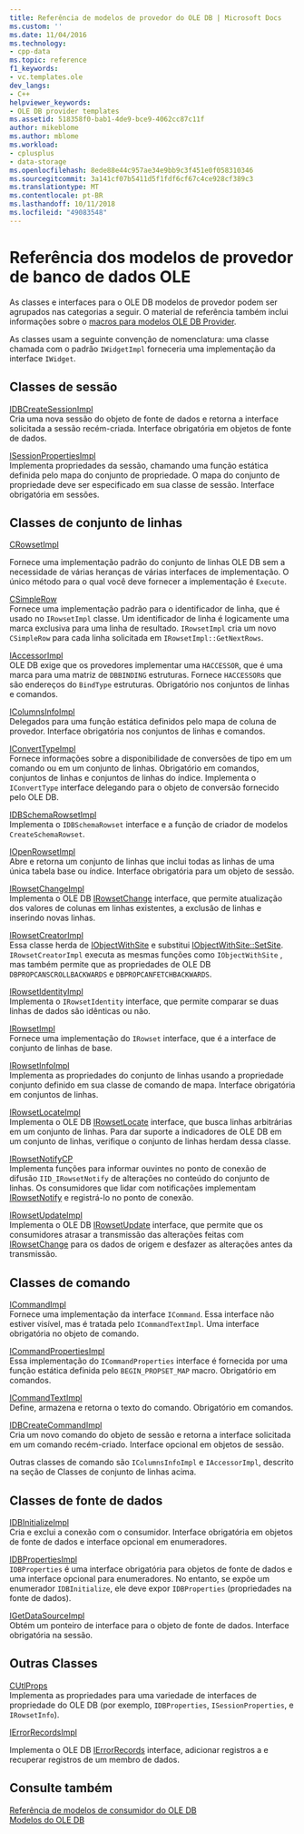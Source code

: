 ```yaml
---
title: Referência de modelos de provedor do OLE DB | Microsoft Docs
ms.custom: ''
ms.date: 11/04/2016
ms.technology:
- cpp-data
ms.topic: reference
f1_keywords:
- vc.templates.ole
dev_langs:
- C++
helpviewer_keywords:
- OLE DB provider templates
ms.assetid: 518358f0-bab1-4de9-bce9-4062cc87c11f
author: mikeblome
ms.author: mblome
ms.workload:
- cplusplus
- data-storage
ms.openlocfilehash: 8ede88e44c957ae34e9bb9c3f451e0f058310346
ms.sourcegitcommit: 3a141cf07b5411d5f1fdf6cf67c4ce928cf389c3
ms.translationtype: MT
ms.contentlocale: pt-BR
ms.lasthandoff: 10/11/2018
ms.locfileid: "49083548"
---
```

# <a name="ole-db-provider-templates-reference"></a>Referência dos modelos de provedor de banco de dados OLE

As classes e interfaces para o OLE DB modelos de provedor podem ser agrupados nas categorias a seguir. O material de referência também inclui informações sobre o [macros para modelos OLE DB Provider](../../data/oledb/macros-for-ole-db-provider-templates.md).  
  
As classes usam a seguinte convenção de nomenclatura: uma classe chamada com o padrão `IWidgetImpl` forneceria uma implementação da interface `IWidget`.  
  
## <a name="session-classes"></a>Classes de sessão  

[IDBCreateSessionImpl](../../data/oledb/idbcreatesessionimpl-class.md)<br/>
Cria uma nova sessão do objeto de fonte de dados e retorna a interface solicitada a sessão recém-criada. Interface obrigatória em objetos de fonte de dados.  
  
[ISessionPropertiesImpl](../../data/oledb/isessionpropertiesimpl-class.md)<br/>
Implementa propriedades da sessão, chamando uma função estática definida pelo mapa do conjunto de propriedade. O mapa do conjunto de propriedade deve ser especificado em sua classe de sessão. Interface obrigatória em sessões.  
  
## <a name="rowset-classes"></a>Classes de conjunto de linhas  

[CRowsetImpl](../../data/oledb/crowsetimpl-class.md)  
  
Fornece uma implementação padrão do conjunto de linhas OLE DB sem a necessidade de várias heranças de várias interfaces de implementação. O único método para o qual você deve fornecer a implementação é `Execute`.  
  
[CSimpleRow](../../data/oledb/csimplerow-class.md)<br/>
Fornece uma implementação padrão para o identificador de linha, que é usado no `IRowsetImpl` classe. Um identificador de linha é logicamente uma marca exclusiva para uma linha de resultado. `IRowsetImpl` cria um novo `CSimpleRow` para cada linha solicitada em `IRowsetImpl::GetNextRows`.  
  
[IAccessorImpl](../../data/oledb/iaccessorimpl-class.md)<br/>
OLE DB exige que os provedores implementar uma `HACCESSOR`, que é uma marca para uma matriz de `DBBINDING` estruturas. Fornece `HACCESSOR`s que são endereços do `BindType` estruturas. Obrigatório nos conjuntos de linhas e comandos.  
  
[IColumnsInfoImpl](../../data/oledb/icolumnsinfoimpl-class.md)<br/>
Delegados para uma função estática definidos pelo mapa de coluna de provedor. Interface obrigatória nos conjuntos de linhas e comandos.  
  
[IConvertTypeImpl](../../data/oledb/iconverttypeimpl-class.md)<br/>
Fornece informações sobre a disponibilidade de conversões de tipo em um comando ou em um conjunto de linhas. Obrigatório em comandos, conjuntos de linhas e conjuntos de linhas do índice. Implementa o `IConvertType` interface delegando para o objeto de conversão fornecido pelo OLE DB.  
  
[IDBSchemaRowsetImpl](../../data/oledb/idbschemarowsetimpl-class.md)<br/>
Implementa o `IDBSchemaRowset` interface e a função de criador de modelos `CreateSchemaRowset`.  
  
[IOpenRowsetImpl](../../data/oledb/iopenrowsetimpl-class.md)<br/>
Abre e retorna um conjunto de linhas que inclui todas as linhas de uma única tabela base ou índice. Interface obrigatória para um objeto de sessão.  
  
[IRowsetChangeImpl](../../data/oledb/irowsetchangeimpl-class.md)<br/>
Implementa o OLE DB [IRowsetChange](/previous-versions/windows/desktop/ms715790) interface, que permite atualização dos valores de colunas em linhas existentes, a exclusão de linhas e inserindo novas linhas.  
  
[IRowsetCreatorImpl](../../data/oledb/irowsetcreatorimpl-class.md)<br/>
Essa classe herda de [IObjectWithSite](/windows/desktop/api/ocidl/nn-ocidl-iobjectwithsite) e substitui [IObjectWithSite::SetSite](/windows/desktop/api/ocidl/nf-ocidl-iobjectwithsite-setsite). `IRowsetCreatorImpl` executa as mesmas funções como `IObjectWithSite` , mas também permite que as propriedades de OLE DB `DBPROPCANSCROLLBACKWARDS` e `DBPROPCANFETCHBACKWARDS`.  
  
[IRowsetIdentityImpl](../../data/oledb/irowsetidentityimpl-class.md)<br/>
Implementa o `IRowsetIdentity` interface, que permite comparar se duas linhas de dados são idênticas ou não.  
  
[IRowsetImpl](../../data/oledb/irowsetimpl-class.md)<br/>
Fornece uma implementação do `IRowset` interface, que é a interface de conjunto de linhas de base.  
  
[IRowsetInfoImpl](../../data/oledb/irowsetinfoimpl-class.md)<br/>
Implementa as propriedades do conjunto de linhas usando a propriedade conjunto definido em sua classe de comando de mapa. Interface obrigatória em conjuntos de linhas.  
  
[IRowsetLocateImpl](../../data/oledb/irowsetlocateimpl-class.md)<br/>
Implementa o OLE DB [IRowsetLocate](/previous-versions/windows/desktop/ms721190) interface, que busca linhas arbitrárias em um conjunto de linhas. Para dar suporte a indicadores de OLE DB em um conjunto de linhas, verifique o conjunto de linhas herdam dessa classe.  
  
[IRowsetNotifyCP](../../data/oledb/irowsetnotifycp-class.md)<br/>
Implementa funções para informar ouvintes no ponto de conexão de difusão `IID_IRowsetNotify` de alterações no conteúdo do conjunto de linhas. Os consumidores que lidar com notificações implementam [IRowsetNotify](/previous-versions/windows/desktop/ms712959) e registrá-lo no ponto de conexão.  
  
[IRowsetUpdateImpl](../../data/oledb/irowsetupdateimpl-class.md)<br/>
Implementa o OLE DB [IRowsetUpdate](/previous-versions/windows/desktop/ms714401) interface, que permite que os consumidores atrasar a transmissão das alterações feitas com [IRowsetChange](/previous-versions/windows/desktop/ms715790) para os dados de origem e desfazer as alterações antes da transmissão.  
  
## <a name="command-classes"></a>Classes de comando  

[ICommandImpl](../../data/oledb/icommandimpl-class.md)<br/>
Fornece uma implementação da interface `ICommand`. Essa interface não estiver visível, mas é tratada pelo `ICommandTextImpl`. Uma interface obrigatória no objeto de comando.  
  
[ICommandPropertiesImpl](../../data/oledb/icommandpropertiesimpl-class.md)<br/>
Essa implementação do `ICommandProperties` interface é fornecida por uma função estática definida pelo `BEGIN_PROPSET_MAP` macro. Obrigatório em comandos.  
  
[ICommandTextImpl](../../data/oledb/icommandtextimpl-class.md)<br/>
Define, armazena e retorna o texto do comando. Obrigatório em comandos.  
  
[IDBCreateCommandImpl](../../data/oledb/idbcreatecommandimpl-class.md)<br/>
Cria um novo comando do objeto de sessão e retorna a interface solicitada em um comando recém-criado. Interface opcional em objetos de sessão.  
  
Outras classes de comando são `IColumnsInfoImpl` e `IAccessorImpl`, descrito na seção de Classes de conjunto de linhas acima.  
  
## <a name="data-source-classes"></a>Classes de fonte de dados  

[IDBInitializeImpl](../../data/oledb/idbinitializeimpl-class.md)<br/>
Cria e exclui a conexão com o consumidor. Interface obrigatória em objetos de fonte de dados e interface opcional em enumeradores.  
  
[IDBPropertiesImpl](../../data/oledb/idbpropertiesimpl-class.md)<br/>
`IDBProperties` é uma interface obrigatória para objetos de fonte de dados e uma interface opcional para enumeradores. No entanto, se expõe um enumerador `IDBInitialize`, ele deve expor `IDBProperties` (propriedades na fonte de dados).  
  
[IGetDataSourceImpl](../../data/oledb/igetdatasourceimpl-class.md)<br/>
Obtém um ponteiro de interface para o objeto de fonte de dados. Interface obrigatória na sessão.  
  
## <a name="other-classes"></a>Outras Classes  

[CUtlProps](../../data/oledb/cutlprops-class.md)<br/>
Implementa as propriedades para uma variedade de interfaces de propriedade do OLE DB (por exemplo, `IDBProperties`, `ISessionProperties`, e `IRowsetInfo`).  
  
[IErrorRecordsImpl](../../data/oledb/ierrorrecordsimpl-class.md)  
  
Implementa o OLE DB [IErrorRecords](/previous-versions/windows/desktop/ms718112) interface, adicionar registros a e recuperar registros de um membro de dados.  
  
## <a name="see-also"></a>Consulte também  

[Referência de modelos de consumidor do OLE DB](../../data/oledb/ole-db-consumer-templates-reference.md)<br/>
[Modelos do OLE DB](../../data/oledb/ole-db-templates.md)